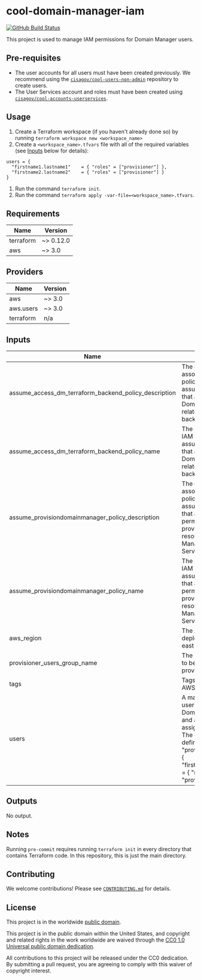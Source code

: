 # cool-domain-manager-iam #

[![GitHub Build Status](https://github.com/cisagov/cool-domain-manager-iam/workflows/build/badge.svg)](https://github.com/cisagov/cool-domain-manager-iam/actions)

This project is used to manage IAM permissions for Domain Manager users.

## Pre-requisites ##

- The user accounts for all users must have been created previously.  We
recommend using the
[`cisagov/cool-users-non-admin`](https://github.com/cisagov/cool-users-non-admin)
repository to create users.
- The User Services account and roles must have been created using [`cisagov/cool-accounts-userservices`](https://github.com/cisagov/cool-accounts-userservices).

## Usage ##

1. Create a Terraform workspace (if you haven't already done so) by running
   `terraform workspace new <workspace_name>`
1. Create a `<workspace_name>.tfvars` file with all of the required
  variables (see [Inputs](#Inputs) below for details):

  ```hcl
  users = {
    "firstname1.lastname1"    = { "roles" = ["provisioner"] },
    "firstname2.lastname2"    = { "roles" = ["provisioner"] }
  }
  ```

1. Run the command `terraform init`.
1. Run the command `terraform apply
  -var-file=<workspace_name>.tfvars`.

## Requirements ##

| Name | Version |
|------|---------|
| terraform | ~> 0.12.0 |
| aws | ~> 3.0 |

## Providers ##

| Name | Version |
|------|---------|
| aws | ~> 3.0 |
| aws.users | ~> 3.0 |
| terraform | n/a |

## Inputs ##

| Name | Description | Type | Default | Required |
|------|-------------|------|---------|:--------:|
| assume_access_dm_terraform_backend_policy_description | The description to associate with the IAM policy that allows assumption of the role that allows access to Domain Manager-related Terraform backend resources. | `string` | `Allow assumption of the AccessDomainManagerTerraformBackend role in the Terraform account.` | no |
| assume_access_dm_terraform_backend_policy_name | The name to assign the IAM policy that allows assumption of the role that allows access to Domain Manager-related Terraform backend resources. | `string` | `AssumeAccessDomainManagerTerraformBackend` | no |
| assume_provisiondomainmanager_policy_description | The description to associate with the IAM policy that allows assumption of the role that allows sufficient permissions to provision all AWS resources for Domain Manager in the User Services accounts. | `string` | `Allow assumption of the ProvisionDomainManager role in the User Services accounts.` | no |
| assume_provisiondomainmanager_policy_name | The name to assign the IAM policy that allows assumption of the role that allows sufficient permissions to provision all AWS resources for Domain Manager in the User Services accounts. | `string` | `UserServices-AssumeProvisionDomainManager` | no |
| aws_region | The AWS region to deploy into (e.g. us-east-1) | `string` | `us-east-1` | no |
| provisioner_users_group_name | The name of the group to be created for provisioner users. | `string` | `domain_manager_provisioners` | no |
| tags | Tags to apply to all AWS resources created | `map(string)` | `{}` | no |
| users | A map containing the usernames of each Domain Manager user and a list of roles assigned to that user.  The only currently-defined role is "provisioner".  Example: { "firstname1.lastname1" = { "roles" = [ "provisioner" ] } } | `map(map(list(string)))` | n/a | yes |

## Outputs ##

No output.

## Notes ##

Running `pre-commit` requires running `terraform init` in every directory that
contains Terraform code. In this repository, this is just the main directory.

## Contributing ##

We welcome contributions!  Please see [`CONTRIBUTING.md`](CONTRIBUTING.md) for
details.

## License ##

This project is in the worldwide [public domain](LICENSE).

This project is in the public domain within the United States, and
copyright and related rights in the work worldwide are waived through
the [CC0 1.0 Universal public domain
dedication](https://creativecommons.org/publicdomain/zero/1.0/).

All contributions to this project will be released under the CC0
dedication. By submitting a pull request, you are agreeing to comply
with this waiver of copyright interest.
